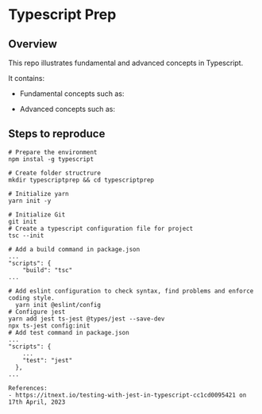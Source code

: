 # Typescript Prep
## Overview
This repo illustrates fundamental and advanced concepts in Typescript.

It contains:

- Fundamental concepts such as:

- Advanced concepts such as:

## Steps to reproduce
```
# Prepare the environment
npm instal -g typescript

# Create folder structrure
mkdir typescriptprep && cd typescriptprep

# Initialize yarn
yarn init -y

# Initialize Git
git init
# Create a typescript configuration file for project
tsc --init

# Add a build command in package.json
...
"scripts": {
    "build": "tsc"
...

# Add eslint configuration to check syntax, find problems and enforce coding style.
  yarn init @eslint/config
# Configure jest
yarn add jest ts-jest @types/jest --save-dev
npx ts-jest config:init
# Add test command in package.json
...
"scripts": {
    ...
    "test": "jest"
  },
...

References:
- https://itnext.io/testing-with-jest-in-typescript-cc1cd0095421 on 17th April, 2023
```